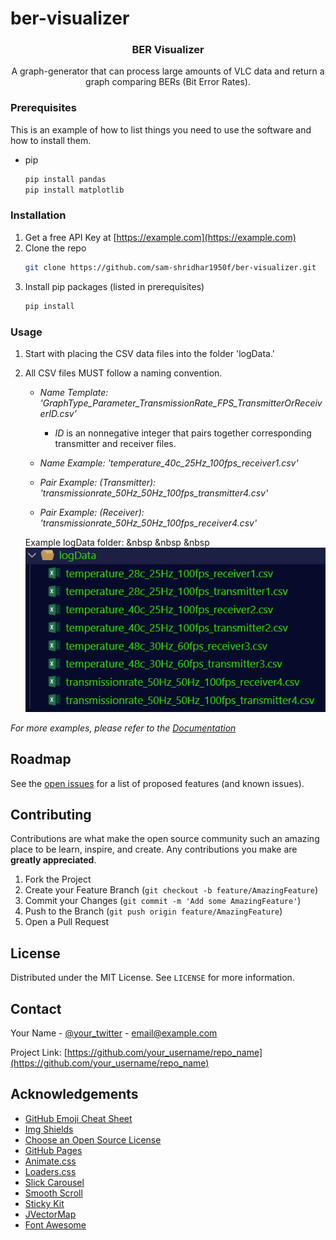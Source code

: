 # ber-visualizer




  <h3 align="center">BER Visualizer</h3>

  <p align="center">
    A graph-generator that can process large amounts of VLC data and return a graph comparing BERs (Bit Error Rates).
    <br />
  </p>
</p>

### Prerequisites

This is an example of how to list things you need to use the software and how to install them.
* pip
  ```sh
  pip install pandas
  pip install matplotlib
  ```

### Installation

1. Get a free API Key at [https://example.com](https://example.com)
2. Clone the repo
   ```sh
   git clone https://github.com/sam-shridhar1950f/ber-visualizer.git
   ```
3. Install pip packages (listed in prerequisites)
   ```sh
   pip install
   ```

<!-- USAGE EXAMPLES -->
### Usage

1. Start with placing the CSV data files into the folder 'logData.'
2. All CSV files MUST follow a naming convention.
   
     - _Name Template: 'GraphType_Parameter_TransmissionRate_FPS_TransmitterOrReceiverID.csv'_
        * _ID_ is an nonnegative integer that pairs together corresponding transmitter and receiver files.
    -  _Name Example: 'temperature_40c_25Hz_100fps_receiver1.csv'_

    - _Pair Example: (Transmitter): 'transmissionrate_50Hz_50Hz_100fps_transmitter4.csv'_
    - _Pair Example: (Receiver): 'transmissionrate_50Hz_50Hz_100fps_receiver4.csv'_

    Example logData folder:
    &nbsp &nbsp &nbsp
    <img src="https://github.com/sam-shridhar1950f/ber-visualizer/blob/photos/folderStructure.PNG?raw=true">
    
   

_For more examples, please refer to the [Documentation](https://example.com)_



<!-- ROADMAP -->
## Roadmap

See the [open issues](https://github.com/othneildrew/Best-README-Template/issues) for a list of proposed features (and known issues).



<!-- CONTRIBUTING -->
## Contributing

Contributions are what make the open source community such an amazing place to be learn, inspire, and create. Any contributions you make are **greatly appreciated**.

1. Fork the Project
2. Create your Feature Branch (`git checkout -b feature/AmazingFeature`)
3. Commit your Changes (`git commit -m 'Add some AmazingFeature'`)
4. Push to the Branch (`git push origin feature/AmazingFeature`)
5. Open a Pull Request



<!-- LICENSE -->
## License

Distributed under the MIT License. See `LICENSE` for more information.



<!-- CONTACT -->
## Contact

Your Name - [@your_twitter](https://twitter.com/your_username) - email@example.com

Project Link: [https://github.com/your_username/repo_name](https://github.com/your_username/repo_name)



<!-- ACKNOWLEDGEMENTS -->
## Acknowledgements
* [GitHub Emoji Cheat Sheet](https://www.webpagefx.com/tools/emoji-cheat-sheet)
* [Img Shields](https://shields.io)
* [Choose an Open Source License](https://choosealicense.com)
* [GitHub Pages](https://pages.github.com)
* [Animate.css](https://daneden.github.io/animate.css)
* [Loaders.css](https://connoratherton.com/loaders)
* [Slick Carousel](https://kenwheeler.github.io/slick)
* [Smooth Scroll](https://github.com/cferdinandi/smooth-scroll)
* [Sticky Kit](http://leafo.net/sticky-kit)
* [JVectorMap](http://jvectormap.com)
* [Font Awesome](https://fontawesome.com)





<!-- MARKDOWN LINKS & IMAGES -->
<!-- https://www.markdownguide.org/basic-syntax/#reference-style-links -->
[contributors-shield]: https://img.shields.io/github/contributors/othneildrew/Best-README-Template.svg?style=for-the-badge
[contributors-url]: https://github.com/othneildrew/Best-README-Template/graphs/contributors
[forks-shield]: https://img.shields.io/github/forks/othneildrew/Best-README-Template.svg?style=for-the-badge
[forks-url]: https://github.com/othneildrew/Best-README-Template/network/members
[stars-shield]: https://img.shields.io/github/stars/othneildrew/Best-README-Template.svg?style=for-the-badge
[stars-url]: https://github.com/othneildrew/Best-README-Template/stargazers
[issues-shield]: https://img.shields.io/github/issues/othneildrew/Best-README-Template.svg?style=for-the-badge
[issues-url]: https://github.com/othneildrew/Best-README-Template/issues
[license-shield]: https://img.shields.io/github/license/othneildrew/Best-README-Template.svg?style=for-the-badge
[license-url]: https://github.com/othneildrew/Best-README-Template/blob/master/LICENSE.txt
[linkedin-shield]: https://img.shields.io/badge/-LinkedIn-black.svg?style=for-the-badge&logo=linkedin&colorB=555
[linkedin-url]: https://linkedin.com/in/othneildrew
[product-screenshot]: images/screenshot.png

